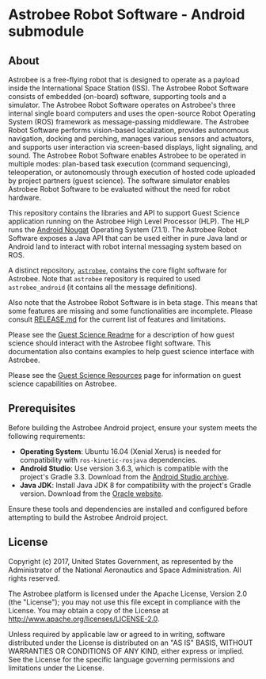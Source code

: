 # Astrobee Robot Software - Android submodule

## About

Astrobee is a free-flying robot that is designed to operate as a payload inside
the International Space Station (ISS). The Astrobee Robot Software consists of
embedded (on-board) software, supporting tools and a simulator. The Astrobee
Robot Software operates on Astrobee's three internal single board computers and
uses the open-source Robot Operating System (ROS) framework as message-passing
middleware. The Astrobee Robot Software performs vision-based localization,
provides autonomous navigation, docking and perching, manages various sensors
and actuators, and supports user interaction via screen-based displays, light
signaling, and sound. The Astrobee Robot Software enables Astrobee to be
operated in multiple modes: plan-based task execution (command sequencing),
teleoperation, or autonomously through execution of hosted code uploaded by
project partners (guest science). The software simulator enables Astrobee Robot
Software to be evaluated without the need for robot hardware.

This repository contains the libraries and API to support Guest Science
application running on the Astrobee High Level Processor (HLP). The HLP runs the
[Android Nougat](https://www.android.com/versions/nougat-7-0/)
Operating System (7.1.1). The Astrobee Robot Software exposes a Java
API that can be used either in pure Java land or Android land to interact with
robot internal messaging system based on ROS.

A distinct repository, [`astrobee`](https://github.com/nasa/astrobee), contains
the core flight software for Astrobee. Note that `astrobee` repository is
required to used `astrobee_android` (it contains all the message definitions).

Also note that the Astrobee Robot Software is in beta stage. This means that
some features are missing and some functionalities are incomplete. Please
consult [RELEASE.md](https://github.com/nasa/astrobee/blob/HEAD/RELEASE.md) for
the current list of features and limitations.

Please see the [Guest Science Readme](guest_science_readme.md) for a description
of how guest science should interact with the Astrobee flight software. This
documentation also contains examples to help guest science interface with
Astrobee.

Please see the
[Guest Science Resources](https://www.nasa.gov/content/guest-science-resources)
page for information on guest science capabilities on Astrobee.

## Prerequisites

Before building the Astrobee Android project, ensure your system meets the following requirements:

- **Operating System**: Ubuntu 16.04 (Xenial Xerus) is needed for compatibility with `ros-kinetic-rosjava` dependencies.
- **Android Studio**: Use version 3.6.3, which is compatible with the project's Gradle 3.3. Download from the [Android Studio archive](https://developer.android.com/studio/archive).
- **Java JDK**: Install Java JDK 8 for compatibility with the project's Gradle version. Download from the [Oracle website](https://www.oracle.com/java/technologies/javase/javase-jdk8-downloads.html).

Ensure these tools and dependencies are installed and configured before attempting to build the Astrobee Android project.

## License

Copyright (c) 2017, United States Government, as represented by the
Administrator of the National Aeronautics and Space Administration.
All rights reserved.

The Astrobee platform is licensed under the Apache License, Version 2.0 (the
"License"); you may not use this file except in compliance with the License. You
may obtain a copy of the License at http://www.apache.org/licenses/LICENSE-2.0.

Unless required by applicable law or agreed to in writing, software distributed
under the License is distributed on an "AS IS" BASIS, WITHOUT WARRANTIES OR
CONDITIONS OF ANY KIND, either express or implied. See the License for the
specific language governing permissions and limitations under the License.
